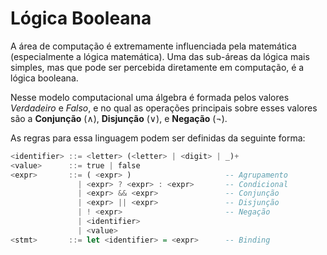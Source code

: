 Lógica Booleana
===============

A área de computação é extremamente influenciada pela matemática (especialmente
a lógica matemática). Uma das sub-áreas da lógica mais simples, mas que pode
ser percebida diretamente em computação, é a lógica booleana.

Nesse modelo computacional uma álgebra é formada pelos valores *Verdadeiro* e
*Falso*, e no qual as operações principais sobre esses valores são a
**Conjunção** (∧), **Disjunção** (∨), e **Negação** (¬).

As regras para essa linguagem podem ser definidas da seguinte forma:

```hs
<identifier> ::= <letter> (<letter> | <digit> | _)+
<value>      ::= true | false
<expr>       ::= ( <expr> )                     -- Agrupamento
               | <expr> ? <expr> : <expr>       -- Condicional
               | <expr> && <expr>               -- Conjunção
               | <expr> || <expr>               -- Disjunção
               | ! <expr>                       -- Negação
               | <identifier>
               | <value>
<stmt>       ::= let <identifier> = <expr>      -- Binding
```
